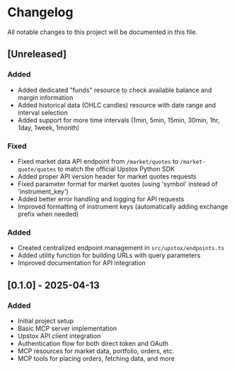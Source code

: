 # Changelog

All notable changes to this project will be documented in this file.

## [Unreleased]

### Added
- Added dedicated "funds" resource to check available balance and margin information
- Added historical data (OHLC candles) resource with date range and interval selection
- Added support for more time intervals (1min, 5min, 15min, 30min, 1hr, 1day, 1week, 1month)

### Fixed
- Fixed market data API endpoint from `/market/quotes` to `/market-quote/quotes` to match the official Upstox Python SDK
- Added proper API version header for market quotes requests
- Fixed parameter format for market quotes (using 'symbol' instead of 'instrument_key')
- Added better error handling and logging for API requests
- Improved formatting of instrument keys (automatically adding exchange prefix when needed)

### Added
- Created centralized endpoint management in `src/upstox/endpoints.ts`
- Added utility function for building URLs with query parameters
- Improved documentation for API integration

## [0.1.0] - 2025-04-13

### Added
- Initial project setup
- Basic MCP server implementation
- Upstox API client integration
- Authentication flow for both direct token and OAuth
- MCP resources for market data, portfolio, orders, etc.
- MCP tools for placing orders, fetching data, and more
